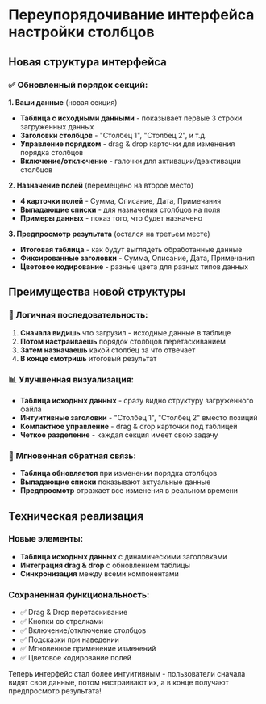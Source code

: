 # Переупорядочивание интерфейса настройки столбцов

## Новая структура интерфейса

### ✅ Обновленный порядок секций:

**1. Ваши данные** (новая секция)
- **Таблица с исходными данными** - показывает первые 3 строки загруженных данных
- **Заголовки столбцов** - "Столбец 1", "Столбец 2", и т.д.
- **Управление порядком** - drag & drop карточки для изменения порядка столбцов
- **Включение/отключение** - галочки для активации/деактивации столбцов

**2. Назначение полей** (перемещено на второе место)
- **4 карточки полей** - Сумма, Описание, Дата, Примечания
- **Выпадающие списки** - для назначения столбцов на поля
- **Примеры данных** - показ того, что будет назначено

**3. Предпросмотр результата** (остался на третьем месте)
- **Итоговая таблица** - как будут выглядеть обработанные данные
- **Фиксированные заголовки** - Сумма, Описание, Дата, Примечания
- **Цветовое кодирование** - разные цвета для разных типов данных

## Преимущества новой структуры

### 🎯 Логичная последовательность:
1. **Сначала видишь** что загрузил - исходные данные в таблице
2. **Потом настраиваешь** порядок столбцов перетаскиванием
3. **Затем назначаешь** какой столбец за что отвечает
4. **В конце смотришь** итоговый результат

### 📊 Улучшенная визуализация:
- **Таблица исходных данных** - сразу видно структуру загруженного файла
- **Интуитивные заголовки** - "Столбец 1", "Столбец 2" вместо позиций
- **Компактное управление** - drag & drop карточки под таблицей
- **Четкое разделение** - каждая секция имеет свою задачу

### 🔄 Мгновенная обратная связь:
- **Таблица обновляется** при изменении порядка столбцов
- **Выпадающие списки** показывают актуальные данные
- **Предпросмотр** отражает все изменения в реальном времени

## Техническая реализация

### Новые элементы:
- **Таблица исходных данных** с динамическими заголовками
- **Интеграция drag & drop** с обновлением таблицы
- **Синхронизация** между всеми компонентами

### Сохраненная функциональность:
- ✅ Drag & Drop перетаскивание
- ✅ Кнопки со стрелками
- ✅ Включение/отключение столбцов
- ✅ Подсказки при наведении
- ✅ Мгновенное применение изменений
- ✅ Цветовое кодирование полей

Теперь интерфейс стал более интуитивным - пользователи сначала видят свои данные, потом настраивают их, а в конце получают предпросмотр результата!